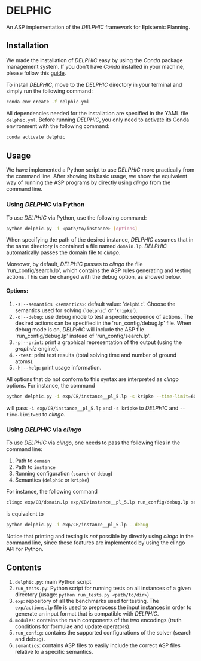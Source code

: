 # DELPHIC

An ASP implementation of the *DELPHIC* framework for Epistemic Planning.


## Installation

We made the installation of *DELPHIC* easy by using the *Conda* package management system. If you don't have *Conda* installed in your machine, please follow this [guide](https://docs.conda.io/projects/conda/en/latest/user-guide/install/index.html).

To install *DELPHIC*, move to the *DELPHIC* directory in your terminal and simply run the following command:

```bash
conda env create -f delphic.yml
```

All dependencies needed for the installation are specified in the YAML file `delphic.yml`. Before running *DELPHIC*, you only need to activate its Conda environment with the following command:

```bash
conda activate delphic
```


## Usage

We have implemented a Python script to use *DELPHIC* more practically from the command line. After showing its basic usage, we show the equivalent way of running the ASP programs by directly using *clingo* from the command line.

### Using *DELPHIC* via Python

To use *DELPHIC* via Python, use the following command:

```bash
python delphic.py -i <path/to/instance> [options]
```

When specifying the path of the desired instance, *DELPHIC* assumes that in the same directory is contained a file named `domain.lp`. *DELPHIC* automatically passes the domain file to *clingo*.

Moreover, by default, *DELPHIC* passes to *clingo* the file 'run_config/search.lp', which contains the ASP rules generating and testing actions. This can be changed with the debug option, as showed below.

#### Options:

1. `-s|--semantics <semantics>`: default value: '`delphic`'. Choose the semantics used for solving ('`delphic`' or '`kripke`').
2. `-d|--debug`: use debug mode to test a specific sequence of actions. The desired actions can be specified in the 'run_config/debug.lp' file. When debug mode is on, *DELPHIC* will include the ASP file 'run_config/debug.lp' instead of 'run_config/search.lp'.
3. `-p|--print`: print a graphical representation of the output (using the *graphviz* engine).
4. `--test`: print test results (total solving time and number of ground atoms).
5. `-h|--help`: print usage information.

All options that do not conform to this syntax are interpreted as *clingo* options. For instance, the command

```bash
python delphic.py -i exp/CB/instance__pl_5.lp -s kripke --time-limit=60
```

will pass `-i exp/CB/instance__pl_5.lp` and `-s kripke` to *DELPHIC* and `--time-limit=60` to *clingo*.

### Using *DELPHIC* via *clingo*

To use *DELPHIC* via *clingo*, one needs to pass the following files in the command line:
1. Path to `domain`
2. Path to `instance`
3. Running configuration (`search` or `debug`)
4. Semantics (`delphic` or `kripke`)

For instance, the following command

```bash
clingo exp/CB/domain.lp exp/CB/instance__pl_5.lp run_config/debug.lp semantics/delphic.lp
```

is equivalent to

```bash
python delphic.py -i exp/CB/instance__pl_5.lp --debug
```

Notice that printing and testing is *not* possible by directly using *clingo* in the command line, since these features are implemented by using the clingo API for Python.


## Contents

1. `delphic.py`: main Python script
2. `run_tests.py`: Python script for running tests on all instances of a given directory (usage: `python run_tests.py <path/to/dir>`)
3. `exp`: repository of all the benchmarks used for testing. The `exp/actions.lp` file is used to preprocess the input instances in order to generate an input format that is compatible with *DELPHIC*.
4. `modules`: contains the main components of the two encodings (truth conditions for formulae and update operators).
5. `run_config`: contains the supported configurations of the solver (search and debug).
6. `semantics`: contains ASP files to easily include the correct ASP files relative to a specific semantics.
